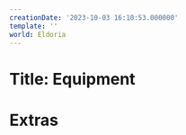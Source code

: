 ```yaml
---
creationDate: '2023-10-03 16:10:53.000000'
template: ''
world: Eldoria
---
```

# Title: Equipment



# Extras

